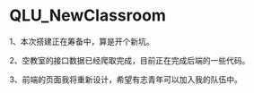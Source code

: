 # QLU_NewClassroom
1、本次搭建正在筹备中，算是开个新坑。

2、空教室的接口数据已经爬取完成，目前正在完成后端的一些代码。

3、前端的页面我将重新设计，希望有志青年可以加入我的队伍中。
